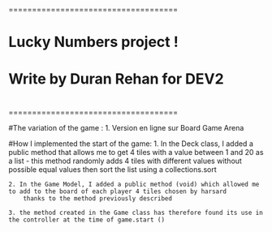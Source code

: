 ====================================
#                                  #
#   Lucky Numbers project !        #
#   Write by Duran Rehan for DEV2  #
#                                  #
====================================

#The variation of the game :
    1. Version en ligne sur Board Game Arena 

#How I implemented the start of the game:
    1. In the Deck class, I added a public method that allows me to get 4 tiles with a value between 1 and 20 as a list
        - this method randomly adds 4 tiles with different values ​​without possible equal values then sort the list using a collections.sort
    
    2. In the Game Model, I added a public method (void) which allowed me to add to the board of each player 4 tiles chosen by harsard 
        thanks to the method previously described

    3. the method created in the Game class has therefore found its use in the controller at the time of game.start ()